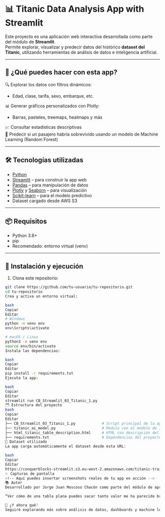 # 📊 Titanic Data Analysis App with Streamlit

Este proyecto es una aplicación web interactiva desarrollada como parte del módulo de **Streamlit**.  
Permite explorar, visualizar y predecir datos del histórico **dataset del Titanic**, utilizando herramientas de análisis de datos e inteligencia artificial.

---

## 🚀 ¿Qué puedes hacer con esta app?

🔍 Explorar los datos con filtros dinámicos:  
- Edad, clase, tarifa, sexo, embarque, etc.

📊 Generar gráficos personalizados con Plotly:  
- Barras, pasteles, treemaps, heatmaps y más

📈 Consultar estadísticas descriptivas  
🧠 Predecir si un pasajero habría sobrevivido usando un modelo de Machine Learning (Random Forest)

---

## 🛠️ Tecnologías utilizadas

- [Python](https://www.python.org/)  
- [Streamlit](https://streamlit.io/) – para construir la app web  
- [Pandas](https://pandas.pydata.org/) – para manipulación de datos  
- [Plotly](https://plotly.com/python/) y [Seaborn](https://seaborn.pydata.org/) – para visualización  
- [Scikit-learn](https://scikit-learn.org/) – para el modelo predictivo  
- Dataset cargado desde AWS S3

---

## 📦 Requisitos

- Python 3.8+
- pip
- Recomendado: entorno virtual (venv)

---

## 🔧 Instalación y ejecución

1. Clona este repositorio:

```bash
git clone https://github.com/tu-usuario/tu-repositorio.git
cd tu-repositorio
Crea y activa un entorno virtual:

bash
Copiar
Editar
# Windows
python -m venv env
env\Scripts\activate

# macOS / Linux
python3 -m venv env
source env/bin/activate
Instala las dependencias:

bash
Copiar
Editar
pip install -r requirements.txt
Ejecuta la app:

bash
Copiar
Editar
streamlit run CB_Streamlit_03_Titanic_1.py
🗂 Estructura del proyecto
bash
Copiar
Editar
├── CB_Streamlit_03_Titanic_1.py            # Script principal de la app
├── titanic_ai_model.py                     # Módulo con el modelo de IA
├── html_titanic_table_description.html     # HTML con descripción del dataset
├── requirements.txt                        # Dependencias del proyecto
📁 Dataset utilizado
La app carga automáticamente el dataset desde esta URL:

bash
Copiar
Editar
https://conquerblocks-streamlit.s3.eu-west-2.amazonaws.com/titanic-train.csv
✨ Capturas de pantalla
<!-- Aquí puedes insertar screenshots reales de tu app en acción -->
📚 Autor
Desarrollado por Jorge Juan Moscoso Chacón como parte del módulo de aprendizaje de Streamlit en el Máster de Programación Full Stack.

“Ver cómo de una tabla plana puedes sacar tanto valor me ha parecido brutal. Y lo visual y entendible que puede hacerse de una aburrida lista de datos es lo que más me ha sorprendido.”

🧠 ¿Y ahora qué?
Seguiré explorando más sobre análisis de datos, dashboards y machine learning. ¡Esto solo ha sido el comienzo!
